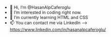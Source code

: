 - 👋 Hi, I’m @HasanAlpCaferoglu
- 👀 I’m interested in coding right now.
- 🌱 I’m currently learning HTML and CSS
- 📫 You can contact me via LinkedIn --> https://www.linkedin.com/in/hasanalpcaferoglu/

<!---
HasanAlpCaferoglu/HasanAlpCaferoglu is a ✨ special ✨ repository because its `README.md` (this file) appears on your GitHub profile.
You can click the Preview link to take a look at your changes.
--->
